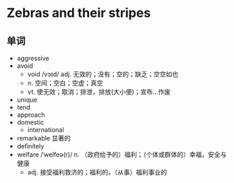 # Zebras and their stripes

## 单词
- aggressive
- avoid
  - void /vɔɪd/ adj. 无效的；没有；空的；缺乏；空空如也
   - n. 空间；空白；空虚；真空
   - vt. 使无效；取消；排泄，排放(大小便)；宣布…作废
- unique
- tend
- approach
- domestic 
  - international
- remarkable 显著的
- definitely
- welfare /ˈwelfeə(r)/ n. （政府给予的）福利；（个体或群体的）幸福，安全与健康
  - adj. 接受福利救济的；福利的，（从事）福利事业的
